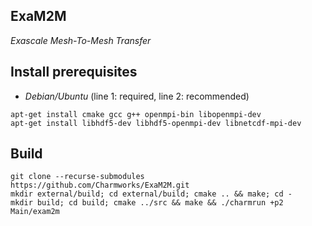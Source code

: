 ## ExaM2M

_Exascale Mesh-To-Mesh Transfer_

## Install prerequisites

* _Debian/Ubuntu_  (line 1: required, line 2: recommended)
```
apt-get install cmake gcc g++ openmpi-bin libopenmpi-dev
apt-get install libhdf5-dev libhdf5-openmpi-dev libnetcdf-mpi-dev
```

## Build
```
git clone --recurse-submodules https://github.com/Charmworks/ExaM2M.git
mkdir external/build; cd external/build; cmake .. && make; cd -
mkdir build; cd build; cmake ../src && make && ./charmrun +p2 Main/exam2m
```

